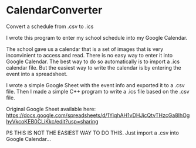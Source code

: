 # CalendarConverter
Convert a schedule from .csv to .ics

I wrote this program to enter my school schedule into my Google Calendar.

The school gave us a calendar that is a set of images that is very inconvinient to access and read. There is no easy way to enter it into Google Calendar. The best way to do so automatically is to import a .ics calendar file. But the easiest way to write the calendar is by entering the event into a spreadsheet.

I wrote a simple Google Sheet with the event info and exported it to a .csv file. Then I made a simple C++ program to write a .ics file based on the .csv file. 

Original Google Sheet available here: 
https://docs.google.com/spreadsheets/d/1YiqhAH1vDHJicQtvTHzcGa8IhOghyVkcoKEB0CLiKkc/edit?usp=sharing

PS THIS IS NOT THE EASIEST WAY TO DO THIS. Just import a .csv into Google Calendar... 
